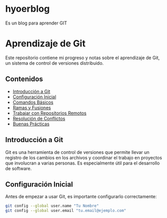 # hyoerblog
Es un blog para aprender GIT
# Aprendizaje de Git

Este repositorio contiene mi progreso y notas sobre el aprendizaje de Git, un sistema de control de versiones distribuido.

## Contenidos

- [Introducción a Git](#introducción-a-git)
- [Configuración Inicial](#configuración-inicial)
- [Comandos Básicos](#comandos-básicos)
- [Ramas y Fusiones](#ramas-y-fusiones)
- [Trabajar con Repositorios Remotos](#trabajar-con-repositorios-remotos)
- [Resolución de Conflictos](#resolución-de-conflictos)
- [Buenas Prácticas](#buenas-prácticas)

## Introducción a Git

Git es una herramienta de control de versiones que permite llevar un registro de los cambios en los archivos y coordinar el trabajo en proyectos que involucran a varias personas. Es especialmente útil para el desarrollo de software.

## Configuración Inicial

Antes de empezar a usar Git, es importante configurarlo correctamente:

```sh
git config --global user.name "Tu Nombre"
git config --global user.email "tu.email@ejemplo.com"
